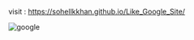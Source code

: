 visit  :  https://sohellkkhan.github.io/Like_Google_Site/

![google](https://user-images.githubusercontent.com/111686657/227161488-65c83dcb-4008-4b45-8b2f-fd781de802b6.jpeg)
